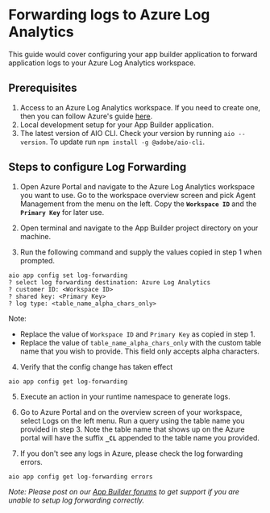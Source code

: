 # Forwarding logs to Azure Log Analytics

This guide would cover configuring your app builder application to forward application logs to your Azure Log Analytics workspace.

## Prerequisites

1. Access to an Azure Log Analytics workspace. If you need to create one, then you can follow Azure's guide [here](https://docs.microsoft.com/en-us/azure/azure-monitor/logs/quick-create-workspace).
2. Local development setup for your App Builder application.
3. The latest version of AIO CLI. Check your version by running `aio --version`. To update run `npm install -g @adobe/aio-cli`.


## Steps to configure Log Forwarding

1. Open Azure Portal and navigate to the Azure Log Analytics workspace you want to use. Go to the workspace overview screen and pick Agent Management from the menu on the left. Copy the **`Workspace ID`** and the **`Primary Key`** for later use.

2. Open terminal and navigate to the App Builder project directory on your machine.

3. Run the following command and supply the values copied in step 1 when prompted.

```
aio app config set log-forwarding
? select log forwarding destination: Azure Log Analytics
? customer ID: <Workspace ID>
? shared key: <Primary Key>
? log type: <table_name_alpha_chars_only>
```

Note:
* Replace the value of `Workspace ID` and `Primary Key` as copied in step 1.
* Replace the value of `table_name_alpha_chars_only` with the custom table name that you wish to provide. This field only accepts alpha characters.

4. Verify that the config change has taken effect 

```
aio app config get log-forwarding
```

5. Execute an action in your runtime namespace to generate logs.

6. Go to Azure Portal and on the overview screen of your workspace, select Logs on the left menu. Run a query using the table name you provided in step 3. Note the table name that shows up on the Azure portal will have the suffix **`_CL`** appended to the table name you provided.

7. If you don't see any logs in Azure, please check the log forwarding errors.
```
aio app config get log-forwarding errors
```

_Note: Please post on our [App Builder forums](https://experienceleaguecommunities.adobe.com/t5/project-firefly/ct-p/project-firefly) to get support if you are unable to setup log forwarding correctly._
